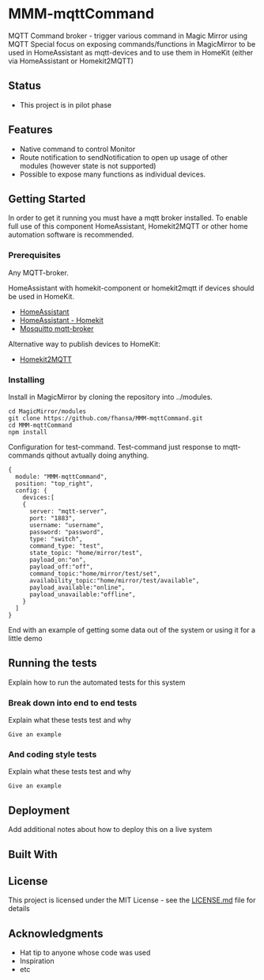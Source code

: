 # MMM-mqttCommand
MQTT Command broker - trigger various command in Magic Mirror using MQTT 
Special focus on exposing commands/functions in MagicMirror to be used in HomeAssistant as mqtt-devices and to use them in HomeKit (either via HomeAssistant or Homekit2MQTT) 

## Status
* This project is in pilot phase

## Features
* Native command to control Monitor
* Route notification to sendNotification to open up usage of other modules (however state is not supported)
* Possible to expose many functions as individual devices.


## Getting Started

In order to get it running you must have a mqtt broker installed. To enable full use of this component HomeAssistant, Homekit2MQTT or other home automation software is recommended. 


### Prerequisites

Any MQTT-broker. 

HomeAssistant with homekit-component or homekit2mqtt if devices should be used in HomeKit. 
* [HomeAssistant](https://www.home-assistant.io/) 
* [HomeAssistant - Homekit](https://www.home-assistant.io/components/homekit/)
* [Mosquitto mqtt-broker](https://mosquitto.org/)

Alternative way to publish devices to HomeKit:
* [Homekit2MQTT](https://www.npmjs.com/package/homekit2mqtt)


### Installing

Install in MagicMirror by cloning the repository into ../modules. 
```
cd MagicMirror/modules
git clone https://github.com/fhansa/MMM-mqttCommand.git
cd MMM-mqttCommand
npm install
```

Configuration for test-command. 
Test-command just response to mqtt-commands qithout avtually doing anything. 
```
{
  module: "MMM-mqttCommand",
  position: "top_right",
  config: {
    devices:[
    {
      server: "mqtt-server",
      port: "1883",        
      username: "username",
      password: "password",
      type: "switch",
      command_type: "test",
      state_topic: "home/mirror/test",
      payload_on:"on",
      payload_off:"off",
      command_topic:"home/mirror/test/set",
      availability_topic:"home/mirror/test/available",
      payload_available:"online",
      payload_unavailable:"offline",
    }
  ]
}
```

End with an example of getting some data out of the system or using it for a little demo

## Running the tests

Explain how to run the automated tests for this system

### Break down into end to end tests

Explain what these tests test and why

```
Give an example
```

### And coding style tests

Explain what these tests test and why

```
Give an example
```

## Deployment

Add additional notes about how to deploy this on a live system

## Built With

## License

This project is licensed under the MIT License - see the [LICENSE.md](LICENSE.md) file for details

## Acknowledgments

* Hat tip to anyone whose code was used
* Inspiration
* etc

  
